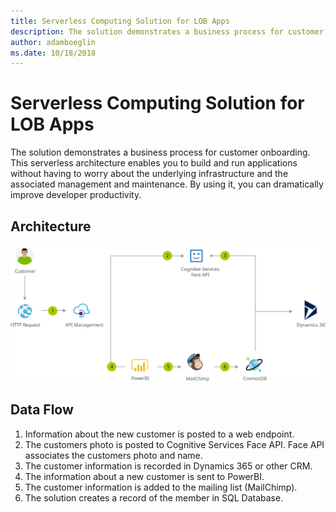 ```yaml
---
title: Serverless Computing Solution for LOB Apps 
description: The solution demonstrates a business process for customer onboarding. This serverless architecture enables you to build and run applications without having to worry about the underlying infrastructure and the associated management and maintenance. By using it, you can dramatically improve developer productivity.
author: adamboeglin
ms.date: 10/18/2018
---
```

# Serverless Computing Solution for LOB Apps 
The solution demonstrates a business process for customer onboarding. This serverless architecture enables you to build and run applications without having to worry about the underlying infrastructure and the associated management and maintenance. By using it, you can dramatically improve developer productivity.

## Architecture
<img src="media/onboarding-customers-with-a-cloud-native-serverless-architecture.svg" alt='architecture diagram' />

## Data Flow
1. Information about the new customer is posted to a web endpoint.
1. The customers photo is posted to Cognitive Services Face API. Face API associates
the customers photo and name.
1. The customer information is recorded in Dynamics 365 or other CRM.
1. The information about a new customer is sent to PowerBI.
1. The customer information is added to the mailing list (MailChimp).
1. The solution creates a record of the member in SQL Database.